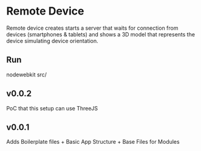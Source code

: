 Remote Device
=============

Remote device creates starts a server that waits for connection from devices (smartphones & tablets) and shows a 3D model that represents the device simulating device orientation.

Run
----
nodewebkit src/

v0.0.2
------
PoC that this setup can use ThreeJS

v0.0.1
------
Adds Boilerplate files + Basic App Structure + Base Files for Modules